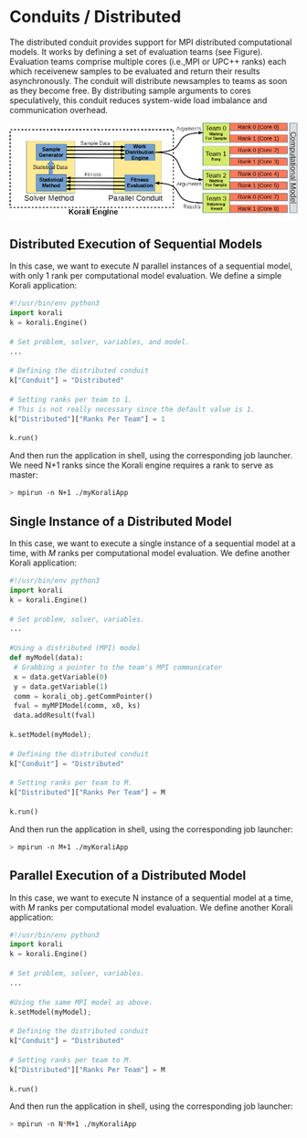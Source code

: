 # Conduits / Distributed

The distributed conduit provides support for MPI distributed computational models. It works by defining a set of evaluation teams (see Figure). Evaluation teams comprise multiple cores (i.e.,MPI or UPC++ ranks) each which receivenew samples to be evaluated and return their results asynchronously. The conduit will distribute newsamples to teams as soon as they become free. By distributing sample arguments to cores speculatively, this conduit reduces system-wide load imbalance and communication overhead.

![](distributedConduit.png)

## Distributed Execution of Sequential Models

In this case, we want to execute *N* parallel instances of a sequential model, with only 1 rank per computational model evaluation. We define a simple Korali application:

```python
#!/usr/bin/env python3
import korali
k = korali.Engine()

# Set problem, solver, variables, and model.
...

# Defining the distributed conduit
k["Conduit"] = "Distributed"

# Setting ranks per team to 1.
# This is not really necessary since the default value is 1.
k["Distributed"]["Ranks Per Team"] = 1

k.run()
```

And then run the application in shell, using the corresponding job launcher. We need N+1 ranks since the Korali engine requires a rank to serve as master:

```bash
> mpirun -n N+1 ./myKoraliApp
```

## Single Instance of a Distributed Model

In this case, we want to execute a single instance of a sequential model at a time, with *M* ranks per computational model evaluation. We define another Korali application:

```python
#!/usr/bin/env python3
import korali
k = korali.Engine()

# Set problem, solver, variables.
...

#Using a distributed (MPI) model
def myModel(data): 
 # Grabbing a pointer to the team's MPI communicator
 x = data.getVariable(0)
 y = data.getVariable(1)
 comm = korali_obj.getCommPointer()
 fval = myMPIModel(comm, x0, ks)
 data.addResult(fval)
 
k.setModel(myModel);

# Defining the distributed conduit
k["Conduit"] = "Distributed"

# Setting ranks per team to M.
k["Distributed"]["Ranks Per Team"] = M

k.run()
```

And then run the application in shell, using the corresponding job launcher:

```bash
> mpirun -n M+1 ./myKoraliApp
```

## Parallel Execution of a Distributed Model

In this case, we want to execute N instance of a sequential model at a time, with *M* ranks per computational model evaluation. We define another Korali application:

```python
#!/usr/bin/env python3
import korali
k = korali.Engine()

# Set problem, solver, variables.
...

#Using the same MPI model as above.
k.setModel(myModel);

# Defining the distributed conduit
k["Conduit"] = "Distributed"

# Setting ranks per team to M.
k["Distributed"]["Ranks Per Team"] = M

k.run()
```

And then run the application in shell, using the corresponding job launcher:

```bash
> mpirun -n N*M+1 ./myKoraliApp
```
